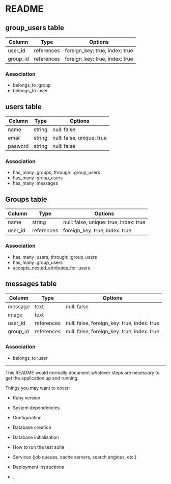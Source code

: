 # README

## group_users table
|Column|Type|Options|
|------|----|-------|
|user_id|references|foreign_key: true, index: true|
|group_id|references|foreign_key: true, index: true|

### Association
- belongs_to :group
- belongs_to :user

## users table
|Column|Type|Options|
|------|----|-------|
|name|string|null: false|
|email|string|null: false, unique: true|
|pasword|string|null: false|

### Association
- has_many :groups, through: :group_users
- has_many :group_users
- has_many :messages

## Groups table
|Column|Type|Options|
|------|----|-------|
|name|string|null: false, unique: true, index: true|
|user_id|references|foreign_key: true, index: true|

### Association
- has_many :users, through: :group_users
- has_many :group_users
- accepts_nested_attributes_for :users

## messages table
|Column|Type|Options|
|------|----|-------|
|message|text|null: false|
|image|text||
|user_id|references|null: false, foreign_key: true, index: true|
|group_id|references|null: false, foreign_key: true, index: true|

### Association
- belongs_to :user




----------------------------------
This README would normally document whatever steps are necessary to get the
application up and running.

Things you may want to cover:

* Ruby version

* System dependencies

* Configuration

* Database creation

* Database initialization

* How to run the test suite

* Services (job queues, cache servers, search engines, etc.)

* Deployment instructions

* ...
